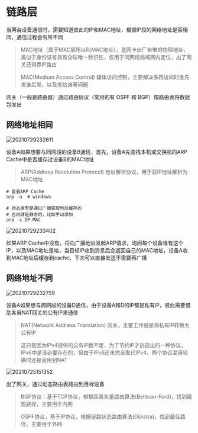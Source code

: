# 链路层

当两台设备通信时，需要知道彼此的IP和MAC地址，根据IP段的网络地址是否相同，通信过程会有所不同

> MAC地址（属于MAC层所以叫MAC地址），是网卡出厂自带的物理地址，类似于身份证号具有全球唯一标识性，仅用于同网段局域网内定位，出了网关还得靠IP路由
>
> MAC(Medium Access Control) 媒体访问控制，主要解决多路访问时谁先发谁后发，以及发给谁等问题

网关（一般是路由器）通过路由协议（常用的有 OSPF 和 BGP）按路由表将数据包发出

## 网络地址相同

![20210729232611](http://image.zuoright.com/20210729232611.png)

设备A如果想要与同网段的设备B通信，首先，设备A先查找本机或交换机的ARP Cache中是否缓存过设备B的MAC地址

> ARP(Address Resolution Protocol) 地址解析协议，用于将IP地址解析为MAC地址

```shell
# 查看ARP Cache
arp -a  # windows

# 动态类型是通过广播获取然后缓存的
# 否则就是静态的，比如手动添加
arp -s IP MAC
```

![20210729233402](http://image.zuoright.com/20210729233402.png)

如果ARP Cache中没有，将向广播地址发起ARP请求，询问每个设备谁有这个IP，以及MAC地址是啥，当目标IP收到消息后会返回自己的MAC地址，设备A收到MAC地址后缓存到cache，下次可以直接发送不需要再广播

## 网络地址不同

![20210729232759](http://image.zuoright.com/20210729232759.png)

设备A如果想与跨网段的设备D通信，由于设备A和D的IP都是私有IP，彼此需要借助各自NAT网关的公有IP来通信

> NAT(Network Address Translation) 网关，主要工作就是将私有IP转换为公有IP
>
> 这只是因为IPv4提供的公有IP数不足，为了节约IP才创造出的一种协议，IPv6中是没必要存在的，但由于IPv6还未完全取代IPv4，两个协议混用转换时还是会用到NAT

![20210725151352](http://image.zuoright.com/20210725151352.png)

出了网关，通过动态路由表路由到目标设备

> BGP协议：基于TCP协议，根据距离矢量路由算法(Bellman-Ford)，找到最短路径，主要用于内网
>
> OSPF协议，基于IP协议，根据链路状态路由算法(Dijkstra)，找到最佳路径，主要用于外网
